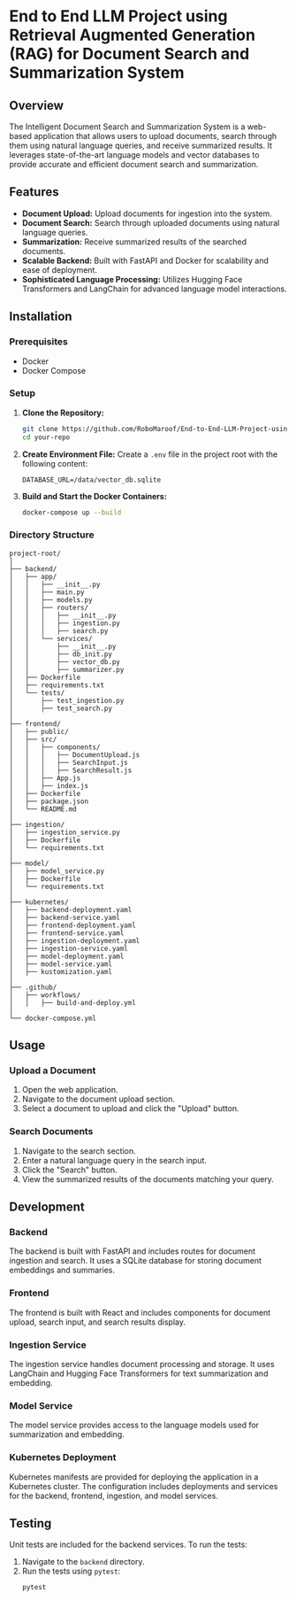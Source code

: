 # End to End LLM Project using Retrieval Augmented Generation (RAG) for Document Search and Summarization System

## Overview
The Intelligent Document Search and Summarization System is a web-based application that allows users to upload documents, search through them using natural language queries, and receive summarized results. It leverages state-of-the-art language models and vector databases to provide accurate and efficient document search and summarization.

## Features
- **Document Upload:** Upload documents for ingestion into the system.
- **Document Search:** Search through uploaded documents using natural language queries.
- **Summarization:** Receive summarized results of the searched documents.
- **Scalable Backend:** Built with FastAPI and Docker for scalability and ease of deployment.
- **Sophisticated Language Processing:** Utilizes Hugging Face Transformers and LangChain for advanced language model interactions.

## Installation

### Prerequisites
- Docker
- Docker Compose

### Setup

1. **Clone the Repository:**
    ```sh
    git clone https://github.com/RoboMaroof/End-to-End-LLM-Project-using-RAG.git
    cd your-repo
    ```

2. **Create Environment File:**
    Create a `.env` file in the project root with the following content:
    ```plaintext
    DATABASE_URL=/data/vector_db.sqlite
    ```

3. **Build and Start the Docker Containers:**
    ```sh
    docker-compose up --build
    ```

### Directory Structure
```plaintext
project-root/
│
├── backend/
│   ├── app/
│   │   ├── __init__.py
│   │   ├── main.py
│   │   ├── models.py
│   │   ├── routers/
│   │   │   ├── __init__.py
│   │   │   ├── ingestion.py
│   │   │   ├── search.py
│   │   └── services/
│   │       ├── __init__.py
│   │       ├── db_init.py
│   │       ├── vector_db.py
│   │       ├── summarizer.py
│   ├── Dockerfile
│   ├── requirements.txt
│   └── tests/
│       ├── test_ingestion.py
│       ├── test_search.py
│
├── frontend/
│   ├── public/
│   ├── src/
│   │   ├── components/
│   │   │   ├── DocumentUpload.js
│   │   │   ├── SearchInput.js
│   │   │   ├── SearchResult.js
│   │   ├── App.js
│   │   ├── index.js
│   ├── Dockerfile
│   ├── package.json
│   └── README.md
│
├── ingestion/
│   ├── ingestion_service.py
│   ├── Dockerfile
│   └── requirements.txt
│
├── model/
│   ├── model_service.py
│   ├── Dockerfile
│   └── requirements.txt
│
├── kubernetes/
│   ├── backend-deployment.yaml
│   ├── backend-service.yaml
│   ├── frontend-deployment.yaml
│   ├── frontend-service.yaml
│   ├── ingestion-deployment.yaml
│   ├── ingestion-service.yaml
│   ├── model-deployment.yaml
│   ├── model-service.yaml
│   ├── kustomization.yaml
│
├── .github/
│   ├── workflows/
│   │   ├── build-and-deploy.yml
│
└── docker-compose.yml
```


## Usage

### Upload a Document
1. Open the web application.
2. Navigate to the document upload section.
3. Select a document to upload and click the "Upload" button.

### Search Documents
1. Navigate to the search section.
2. Enter a natural language query in the search input.
3. Click the "Search" button.
4. View the summarized results of the documents matching your query.

## Development

### Backend
The backend is built with FastAPI and includes routes for document ingestion and search. It uses a SQLite database for storing document embeddings and summaries.

### Frontend
The frontend is built with React and includes components for document upload, search input, and search results display.

### Ingestion Service
The ingestion service handles document processing and storage. It uses LangChain and Hugging Face Transformers for text summarization and embedding.

### Model Service
The model service provides access to the language models used for summarization and embedding.

### Kubernetes Deployment
Kubernetes manifests are provided for deploying the application in a Kubernetes cluster. The configuration includes deployments and services for the backend, frontend, ingestion, and model services.

## Testing
Unit tests are included for the backend services. To run the tests:

1. Navigate to the `backend` directory.
2. Run the tests using `pytest`:
    ```sh
    pytest
    ```


